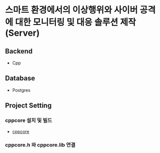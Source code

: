 # 스마트 환경에서의 이상행위와 사이버 공격에 대한 모니터링 및 대응 솔루션 제작 (Server)

## Backend 
- Cpp

## Database
- Postgres

## Project Setting
### cppcore 설치 및 빌드
- [cppcore](https://github.com/profrog-jeon/cppcore.git)

### cppcore.h 와 cppcore.lib 연결